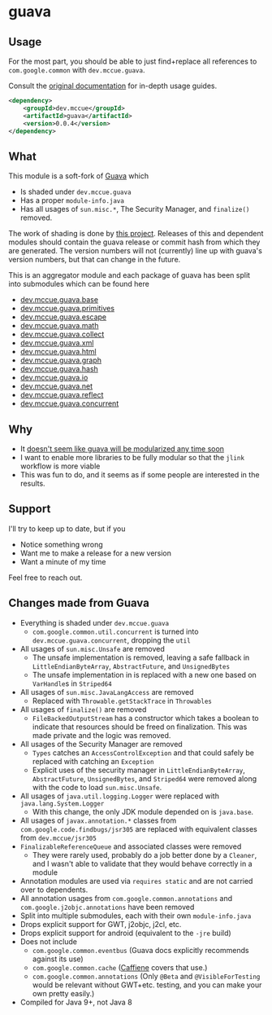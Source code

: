 # guava

## Usage

For the most part, you should be able to just find+replace all
references to `com.google.common` with `dev.mccue.guava`.

Consult the [original documentation](https://github.com/google/guava) for
in-depth usage guides.

```xml
<dependency>
    <groupId>dev.mccue</groupId>
    <artifactId>guava</artifactId>
    <version>0.0.4</version>
</dependency>
```

## What

This module is a soft-fork of [Guava](https://github.com/google/guava) which

* Is shaded under `dev.mccue.guava`
* Has a proper `module-info.java`
* Has all usages of `sun.misc.*`, The Security Manager, and `finalize()` removed.

The work of shading is done by [this project](https://github.com/bowbahdoe/guava-generator). Releases of this and dependent modules should contain the guava release or commit hash from which they are generated. The version numbers will not (currently) line up with guava's version numbers, but that can change in the future.

This is an aggregator module and each package of guava has been split into submodules which can be found here

* [dev.mccue.guava.base](https://github.com/bowbahdoe/guava-base)
* [dev.mccue.guava.primitives](https://github.com/bowbahdoe/guava-primitives)
* [dev.mccue.guava.escape](https://github.com/bowbahdoe/guava-escape)
* [dev.mccue.guava.math](https://github.com/bowbahdoe/guava-math)
* [dev.mccue.guava.collect](https://github.com/bowbahdoe/guava-collect)
* [dev.mccue.guava.xml](https://github.com/bowbahdoe/guava-xml)
* [dev.mccue.guava.html](https://github.com/bowbahdoe/guava-html)
* [dev.mccue.guava.graph](https://github.com/bowbahdoe/guava-graph)
* [dev.mccue.guava.hash](https://github.com/bowbahdoe/guava-hash)
* [dev.mccue.guava.io](https://github.com/bowbahdoe/guava-io)
* [dev.mccue.guava.net](https://github.com/bowbahdoe/guava-net)
* [dev.mccue.guava.reflect](https://github.com/bowbahdoe/guava-reflect)
* [dev.mccue.guava.concurrent](https://github.com/bowbahdoe/guava-concurrent)

## Why

* It [doesn't seem like guava will be modularized any time soon](https://github.com/google/guava/issues/2970#issuecomment-1572148291)
* I want to enable more libraries to be fully modular so that the `jlink`
workflow is more viable
* This was fun to do, and it seems as if some people are interested in the results.

## Support

I'll try to keep up to date, but if you 

* Notice something wrong
* Want me to make a release for a new version
* Want a minute of my time

Feel free to reach out. 

## Changes made from Guava

* Everything is shaded under `dev.mccue.guava`
    * `com.google.common.util.concurrent` is turned into `dev.mccue.guava.concurrent`, dropping the `util`
* All usages of `sun.misc.Unsafe` are removed
    * The unsafe implementation is removed, leaving a safe fallback in `LittleEndianByteArray`, `AbstractFuture`, and `UnsignedBytes`
    * The unsafe implementation in is replaced with a new one based on `VarHandle`s in `Striped64`
* All usages of `sun.misc.JavaLangAccess` are removed
    * Replaced with `Throwable.getStackTrace` in `Throwables`
* All usages of `finalize()` are removed
    * `FileBackedOutputStream` has a constructor which takes a boolean to indicate that resources should be freed on finalization. This was made private and the logic was removed.
* All usages of the Security Manager are removed
    * `Types` catches an `AccessControlException` and that could safely be replaced with catching an `Exception`
    * Explicit uses of the security manager in `LittleEndianByteArray`, `AbstractFuture`, `UnsignedBytes`,  and `Striped64` were removed along with the code to load `sun.misc.Unsafe`.
* All usages of `java.util.logging.Logger` were replaced with `java.lang.System.Logger`
    * With this change, the only JDK module depended on is `java.base`.
* All usages of `javax.annotation.*` classes from `com.google.code.findbugs/jsr305` are replaced with equivalent classes from `dev.mccue/jsr305`
* `FinalizableReferenceQueue` and associated classes were removed
    * They were rarely used, probably do a job better done by a `Cleaner`, and I wasn't able to validate that they would behave correctly in a module
* Annotation modules are used via `requires static` and are not carried over to dependents.
* All annotation usages from `com.google.common.annotations` and `com.google.j2objc.annotations` have been removed
* Split into multiple submodules, each with their own `module-info.java`
* Drops explicit support for GWT, j2objc, j2cl, etc.
* Drops explicit support for android (equivalent to the `-jre` build)
* Does not include
  * `com.google.common.eventbus` (Guava docs explicitly recommends against its use)
  * `com.google.common.cache` ([Caffiene](https://github.com/ben-manes/caffeine) covers that use.)
  * `com.google.common.annotations` (Only `@Beta` and `@VisibleForTesting` would be relevant without GWT+etc. testing, and you can make your own pretty easily.)
* Compiled for Java 9+, not Java 8